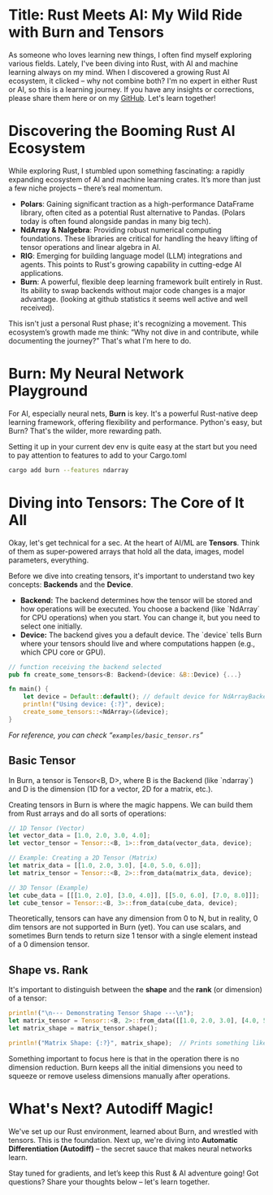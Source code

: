 # Title: Rust Meets AI: My Wild Ride with Burn and Tensors

As someone who loves learning new things, I often find myself exploring various fields. Lately, I've been diving into Rust, with AI and machine learning always on my mind. When I discovered a growing Rust AI ecosystem, it clicked – why not combine both? I'm no expert in either Rust or AI, so this is a learning journey. If you have any insights or corrections, please share them here or on my [GitHub](https://github.com/spaghetty/rust_ai_ml_adventure). Let's learn together\!

# Discovering the Booming Rust AI Ecosystem

While exploring Rust, I stumbled upon something fascinating: a rapidly expanding ecosystem of AI and machine learning crates. It’s more than just a few niche projects – there’s real momentum.

* **Polars**: Gaining significant traction as a high-performance DataFrame library, often cited as a potential Rust alternative to Pandas. (Polars today is often found alongside pandas in many big tech).
* **NdArray & Nalgebra**: Providing robust numerical computing foundations. These libraries are critical for handling the heavy lifting of tensor operations and linear algebra in AI.
* **RIG**: Emerging for building language model (LLM) integrations and agents. This points to Rust's growing capability in cutting-edge AI applications.
* **Burn**: A powerful, flexible deep learning framework built entirely in Rust. Its ability to swap backends without major code changes is a major advantage. (looking at github statistics it seems well active and well received).

This isn't just a personal Rust phase; it's recognizing a movement. This ecosystem’s growth made me think: “Why not dive in and contribute, while documenting the journey?” That's what I'm here to do.

# Burn: My Neural Network Playground

For AI, especially neural nets, **Burn** is key. It's a powerful Rust-native deep learning framework, offering flexibility and performance. Python's easy, but Burn? That's the wilder, more rewarding path.

Setting it up in your current dev env is quite easy at the start but you need to pay attention to features to add to your Cargo.toml

```bash
cargo add burn --features ndarray
```

# Diving into Tensors: The Core of It All

Okay, let's get technical for a sec. At the heart of AI/ML are **Tensors**. Think of them as super-powered arrays that hold all the data, images, model parameters, everything.

Before we dive into creating tensors, it's important to understand two key concepts: **Backends** and the **Device**.

* **Backend:** The backend determines how the tensor will be stored and how operations will be executed. You choose a backend (like \`NdArray\` for CPU operations) when you start. You can change it, but you need to select one initially.
* **Device:** The backend gives you a default device. The \`device\` tells Burn where your tensors should live and where computations happen (e.g., which CPU core or GPU).

```rust
// function receiving the backend selected
pub fn create_some_tensors<B: Backend>(device: &B::Device) {...}

fn main() {
    let device = Default::default(); // default device for NdArrayBackend
    println!("Using device: {:?}", device);
    create_some_tensors::<NdArray>(&device);
}
```

*For reference, you can check “`examples/basic_tensor.rs`”*

## Basic Tensor

In Burn, a tensor is Tensor\<B, D\>, where B is the Backend (like \`ndarray\`) and D is the dimension (1D for a vector, 2D for a matrix, etc.).

Creating tensors in Burn is where the magic happens. We can build them from Rust arrays and do all sorts of operations:

```rust
// 1D Tensor (Vector)
let vector_data = [1.0, 2.0, 3.0, 4.0];
let vector_tensor = Tensor::<B, 1>::from_data(vector_data, device);

// Example: Creating a 2D Tensor (Matrix)
let matrix_data = [[1.0, 2.0, 3.0], [4.0, 5.0, 6.0]];
let matrix_tensor = Tensor::<B, 2>::from_data(matrix_data, device);

// 3D Tensor (Example)
let cube_data = [[[1.0, 2.0], [3.0, 4.0]], [[5.0, 6.0], [7.0, 8.0]]];
let cube_tensor = Tensor::<B, 3>::from_data(cube_data, device);
```

Theoretically, tensors can have any dimension from 0 to N, but in reality, 0 dim tensors are not supported in Burn (yet). You can use scalars, and sometimes Burn tends to return size 1 tensor with a single element instead of a 0 dimension tensor.

## Shape vs. Rank

It's important to distinguish between the **shape** and the **rank** (or dimension) of a tensor:

```rust
println!("\n--- Demonstrating Tensor Shape ---\n");
let matrix_tensor = Tensor::<B, 2>::from_data([[1.0, 2.0, 3.0], [4.0, 5.0, 6.0]], device);
let matrix_shape = matrix_tensor.shape();

println!("Matrix Shape: {:?}", matrix_shape);  // Prints something like Shape { dims: [2, 3] }
```

Something important to focus here is that in the operation there is no dimension reduction. Burn keeps all the initial dimensions you need to squeeze or remove useless dimensions manually after operations.

# What's Next? Autodiff Magic!

We've set up our Rust environment, learned about Burn, and wrestled with tensors. This is the foundation. Next up, we're diving into **Automatic Differentiation (Autodiff)** – the secret sauce that makes neural networks learn.

Stay tuned for gradients, and let’s keep this Rust & AI adventure going! Got questions? Share your thoughts below – let's learn together.
